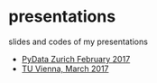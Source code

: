 # presentations
slides and codes of my presentations
- [PyData Zurich February 2017](https://sevamoo.github.io/presentations_repo/PyData_20170216.html)
- [TU Vienna, March 2017](https://sevamoo.github.io/presentations_repo/Vienna_ATTP_20170317.html)

